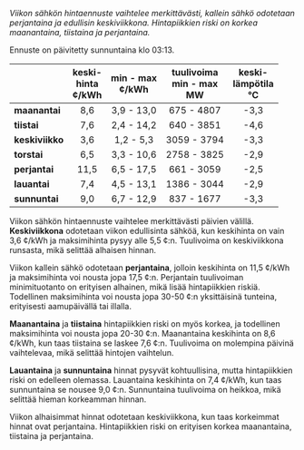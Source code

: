*Viikon sähkön hintaennuste vaihtelee merkittävästi, kallein sähkö odotetaan perjantaina ja edullisin keskiviikkona. Hintapiikkien riski on korkea maanantaina, tiistaina ja perjantaina.*

Ennuste on päivitetty sunnuntaina klo 03:13.

|        | keski-<br>hinta<br>¢/kWh | min - max<br>¢/kWh | tuulivoima<br>min - max<br>MW | keski-<br>lämpötila<br>°C |
|:-------------|:----------------:|:----------------:|:-------------:|:-------------:|
| **maanantai** | 8,6 | 3,9 - 13,0 | 675 - 4807 | -3,3 |
| **tiistai** | 7,6 | 2,4 - 14,2 | 640 - 3851 | -4,6 |
| **keskiviikko** | 3,6 | 1,2 - 5,3 | 3059 - 3794 | -3,3 |
| **torstai** | 6,5 | 3,3 - 10,6 | 2758 - 3825 | -2,9 |
| **perjantai** | 11,5 | 6,5 - 17,5 | 661 - 3059 | -2,5 |
| **lauantai** | 7,4 | 4,5 - 13,1 | 1386 - 3044 | -2,9 |
| **sunnuntai** | 9,0 | 6,7 - 12,9 | 837 - 1677 | -3,3 |

Viikon sähkön hintaennuste vaihtelee merkittävästi päivien välillä. **Keskiviikkona** odotetaan viikon edullisinta sähköä, kun keskihinta on vain 3,6 ¢/kWh ja maksimihinta pysyy alle 5,5 ¢:n. Tuulivoima on keskiviikkona runsasta, mikä selittää alhaisen hinnan. 

Viikon kallein sähkö odotetaan **perjantaina**, jolloin keskihinta on 11,5 ¢/kWh ja maksimihinta voi nousta jopa 17,5 ¢:n. Perjantain tuulivoiman minimituotanto on erityisen alhainen, mikä lisää hintapiikkien riskiä. Todellinen maksimihinta voi nousta jopa 30-50 ¢:n yksittäisinä tunteina, erityisesti aamupäivällä tai illalla.

**Maanantaina** ja **tiistaina** hintapiikkien riski on myös korkea, ja todellinen maksimihinta voi nousta jopa 20-30 ¢:n. Maanantaina keskihinta on 8,6 ¢/kWh, kun taas tiistaina se laskee 7,6 ¢:n. Tuulivoima on molempina päivinä vaihtelevaa, mikä selittää hintojen vaihtelun.

**Lauantaina** ja **sunnuntaina** hinnat pysyvät kohtuullisina, mutta hintapiikkien riski on edelleen olemassa. Lauantaina keskihinta on 7,4 ¢/kWh, kun taas sunnuntaina se nousee 9,0 ¢:n. Sunnuntaina tuulivoima on heikkoa, mikä selittää hieman korkeamman hinnan.

Viikon alhaisimmat hinnat odotetaan keskiviikkona, kun taas korkeimmat hinnat ovat perjantaina. Hintapiikkien riski on erityisen korkea maanantaina, tiistaina ja perjantaina.
